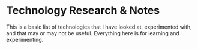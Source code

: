 # Technology Research & Notes
This is a basic list of technologies that I have looked at, experimented with, and that may or may not be useful. Everything here is for learning and experimenting.
